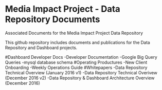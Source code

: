 # Media Impact Project - Data Repository Documents
Associated Documents for the Media Impact Project Data Repository

This github repository includes documents and publications for the Data Repository and Dashboard projects.

#Dashboard Developer Docs
-Developer Documentation
-Google Big Query Queries
-mysql database schema
#Operating Productures
-New Client Onboarding 
-Weekly Operations Guide
#Whitepapers
-Data Repository Technical Overview (January 2016 v1) 
-Data Repository Technical Overivew  (December 2016 v2)
-Data Repository & Dashboard Architecture Overview (December 2016)
